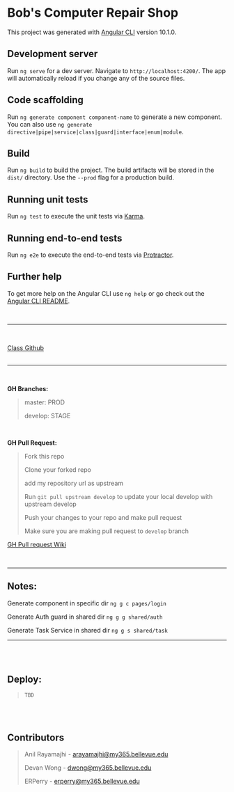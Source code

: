 # Bob's Computer Repair Shop

This project was generated with [Angular CLI](https://github.com/angular/angular-cli) version 10.1.0.

## Development server

Run `ng serve` for a dev server. Navigate to `http://localhost:4200/`. The app will automatically reload if you change any of the source files.

## Code scaffolding

Run `ng generate component component-name` to generate a new component. You can also use `ng generate directive|pipe|service|class|guard|interface|enum|module`.

## Build

Run `ng build` to build the project. The build artifacts will be stored in the `dist/` directory. Use the `--prod` flag for a production build.

## Running unit tests

Run `ng test` to execute the unit tests via [Karma](https://karma-runner.github.io).

## Running end-to-end tests

Run `ng e2e` to execute the end-to-end tests via [Protractor](http://www.protractortest.org/).

## Further help

To get more help on the Angular CLI use `ng help` or go check out the [Angular CLI README](https://github.com/angular/angular-cli/blob/master/README.md).

<br />

---

<br />

[Class Github](https://github.com/buwebdev/web-450)
<br /><br />

---

<br />

**GH Branches:**

> master: PROD
>
> develop: STAGE

<br />

**GH Pull Request:**

> Fork this repo
>
> Clone your forked repo
>
> add my repository url as upstream
>
> Run `git pull upstream develop` to update your local develop with upstream develop
>
> Push your changes to your repo and make pull request
>
> Make sure you are making pull request to `develop` branch

[GH Pull request Wiki](https://github.com/a-rayamajhi/bcrs/wiki/Pull-Request)

<br />

---

## Notes:

Generate component in specific dir `ng g c pages/login`

Generate Auth guard in shared dir `ng g g shared/auth`

Generate Task Service in shared dir `ng g s shared/task`

---

<br /><br />

## Deploy:


> `TBD` 

<br /><br />

## Contributors

> Anil Rayamajhi - arayamajhi@my365.bellevue.edu
>
> Devan Wong - dwong@my365.bellevue.edu
>
> ERPerry - erperry@my365.bellevue.edu

## <br />
